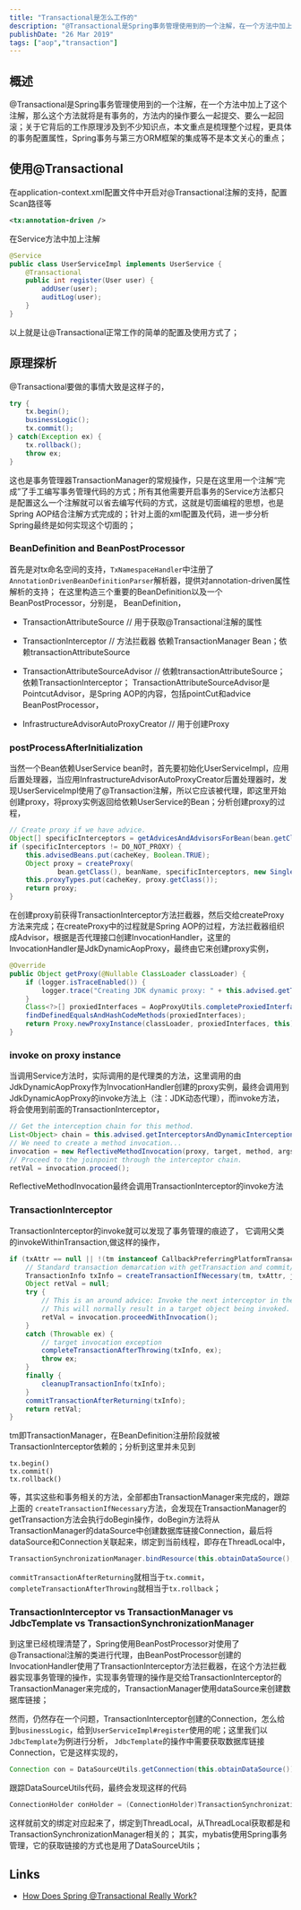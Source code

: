 ```yaml
---
title: "Transactional是怎么工作的"
description: "@Transactional是Spring事务管理使用到的一个注解，在一个方法中加上了这个注解，那么这个方法就将是有事务的，方法内的操作要么一起提交、要么一起回滚"
publishDate: "26 Mar 2019"
tags: ["aop","transaction"]
---
```


## 概述
@Transactional是Spring事务管理使用到的一个注解，在一个方法中加上了这个注解，那么这个方法就将是有事务的，方法内的操作要么一起提交、要么一起回滚；关于它背后的工作原理涉及到不少知识点，本文重点是梳理整个过程，更具体的事务配置属性，Spring事务与第三方ORM框架的集成等不是本文关心的重点；

## 使用@Transactional
在application-context.xml配置文件中开启对@Transactional注解的支持，配置Scan路径等
```xml
<tx:annotation-driven />
```
在Service方法中加上注解
```java
@Service
public class UserServiceImpl implements UserService {
    @Transactional
    public int register(User user) {
        addUser(user);
        auditLog(user);
    }
}
```
以上就是让@Transactional正常工作的简单的配置及使用方式了；
## 原理探析
@Transactional要做的事情大致是这样子的，
```java
try { 
    tx.begin(); 
    businessLogic();
    tx.commit(); 
} catch(Exception ex) { 
    tx.rollback(); 
    throw ex; 
}
```
这也是事务管理器TransactionManager的常规操作，只是在这里用一个注解“完成”了手工编写事务管理代码的方式；所有其他需要开启事务的Service方法都只是配置这么一个注解就可以省去编写代码的方式，这就是切面编程的思想，也是Spring AOP结合注解方式完成的；针对上面的xml配置及代码，进一步分析Spring最终是如何实现这个切面的；

### BeanDefinition and BeanPostProcessor

首先是对tx命名空间的支持，`TxNamespaceHandler`中注册了`AnnotationDrivenBeanDefinitionParser`解析器，提供对annotation-driven属性解析的支持；
在这里构造三个重要的BeanDefinition以及一个BeanPostProcessor，分别是，
BeanDefinition，
* TransactionAttributeSource // 用于获取@Transactional注解的属性
* TransactionInterceptor // 方法拦截器 依赖TransactionManager Bean；依赖transactionAttributeSource

* TransactionAttributeSourceAdvisor // 依赖transactionAttributeSource； 依赖TransactionInterceptor；
TransactionAttributeSourceAdvisor是PointcutAdvisor，是Spring AOP的内容，包括pointCut和advice
BeanPostProcessor，
* InfrastructureAdvisorAutoProxyCreator // 用于创建Proxy

### postProcessAfterInitialization

当然一个Bean依赖UserService bean时，首先要初始化UserServiceImpl，应用后置处理器，当应用InfrastructureAdvisorAutoProxyCreator后置处理器时，发现UserServiceImpl使用了@Transaction注解，所以它应该被代理，即这里开始创建proxy，将proxy实例返回给依赖UserService的Bean；分析创建proxy的过程，
```java
// Create proxy if we have advice.
Object[] specificInterceptors = getAdvicesAndAdvisorsForBean(bean.getClass(), beanName, null);
if (specificInterceptors != DO_NOT_PROXY) {
    this.advisedBeans.put(cacheKey, Boolean.TRUE);
    Object proxy = createProxy(
            bean.getClass(), beanName, specificInterceptors, new SingletonTargetSource(bean));
    this.proxyTypes.put(cacheKey, proxy.getClass());
    return proxy;
}
```
在创建proxy前获得TransactionInterceptor方法拦截器，然后交给createProxy方法来完成；在createProxy中的过程就是Spring AOP的过程，方法拦截器组织成Advisor，根据是否代理接口创建InvocationHandler，这里的InvocationHandler是JdkDynamicAopProxy，最终由它来创建proxy实例，
```java
@Override
public Object getProxy(@Nullable ClassLoader classLoader) {
    if (logger.isTraceEnabled()) {
        logger.trace("Creating JDK dynamic proxy: " + this.advised.getTargetSource());
    }
    Class<?>[] proxiedInterfaces = AopProxyUtils.completeProxiedInterfaces(this.advised, true);
    findDefinedEqualsAndHashCodeMethods(proxiedInterfaces);
    return Proxy.newProxyInstance(classLoader, proxiedInterfaces, this);
}
```
### invoke on proxy instance
当调用Service方法时，实际调用的是代理类的方法，这里调用的由JdkDynamicAopProxy作为InvocationHandler创建的proxy实例，最终会调用到JdkDynamicAopProxy的invoke方法上（注：JDK动态代理），而invoke方法，将会使用到前面的TransactionInterceptor，
```java
// Get the interception chain for this method.
List<Object> chain = this.advised.getInterceptorsAndDynamicInterceptionAdvice(method, targetClass);
// We need to create a method invocation...
invocation = new ReflectiveMethodInvocation(proxy, target, method, args, targetClass, chain);
// Proceed to the joinpoint through the interceptor chain.
retVal = invocation.proceed();
```
ReflectiveMethodInvocation最终会调用TransactionInterceptor的invoke方法

### TransactionInterceptor
TransactionInterceptor的invoke就可以发现了事务管理的痕迹了，
它调用父类的invokeWithinTransaction,做这样的操作，
```java
if (txAttr == null || !(tm instanceof CallbackPreferringPlatformTransactionManager)) {
    // Standard transaction demarcation with getTransaction and commit/rollback calls.
    TransactionInfo txInfo = createTransactionIfNecessary(tm, txAttr, joinpointIdentification);
    Object retVal = null;
    try {
        // This is an around advice: Invoke the next interceptor in the chain.
        // This will normally result in a target object being invoked.
        retVal = invocation.proceedWithInvocation();
    }
    catch (Throwable ex) {
        // target invocation exception
        completeTransactionAfterThrowing(txInfo, ex);
        throw ex;
    }
    finally {
        cleanupTransactionInfo(txInfo);
    }
    commitTransactionAfterReturning(txInfo);
    return retVal;
}
```
tm即TransactionManager，在BeanDefinition注册阶段就被TransactionInterceptor依赖的；分析到这里并未见到
```
tx.begin()
tx.commit()
tx.rollback()
```
等，其实这些和事务相关的方法，全部都由TransactionManager来完成的，跟踪上面的
`createTransactionIfNecessary`方法，会发现在TransactionManager的getTransaction方法会执行doBegin操作，doBegin方法将从TransactionManager的dataSource中创建数据库链接Connection，最后将dataSource和Connection关联起来，绑定到当前线程，即存在ThreadLocal中，
```java
TransactionSynchronizationManager.bindResource(this.obtainDataSource(), txObject.getConnectionHolder());
```
`commitTransactionAfterReturning`就相当于`tx.commit`，`completeTransactionAfterThrowing`就相当于`tx.rollback`；
### TransactionInterceptor vs TransactionManager vs JdbcTemplate vs TransactionSynchronizationManager
到这里已经梳理清楚了，Spring使用BeanPostProcessor对使用了@Transactional注解的类进行代理，由BeanPostProcessor创建的InvocationHandler使用了TransactionInterceptor方法拦截器，在这个方法拦截器实现事务管理的操作，实现事务管理的操作是交给TransactionInterceptor的TransactionManager来完成的，TransactionManager使用dataSource来创建数据库链接；

然而，仍然存在一个问题，TransactionInterceptor创建的Connection，怎么给到`businessLogic`，给到`UserServiceImpl#register`使用的呢；这里我们以`JdbcTemplate`为例进行分析，
`JdbcTemplate`的操作中需要获取数据库链接Connection，它是这样实现的，
```java
Connection con = DataSourceUtils.getConnection(this.obtainDataSource());
```
跟踪DataSourceUtils代码，最终会发现这样的代码
```java
ConnectionHolder conHolder = (ConnectionHolder)TransactionSynchronizationManager.getResource(dataSource);
```
这样就前文的绑定对应起来了，绑定到ThreadLocal，从ThreadLocal获取都是和TransactionSynchronizationManager相关的；
其实，mybatis使用Spring事务管理，它的获取链接的方式也是用了DataSourceUtils；
## Links
- [How Does Spring @Transactional Really Work?](https://dzone.com/articles/how-does-spring-transactional)